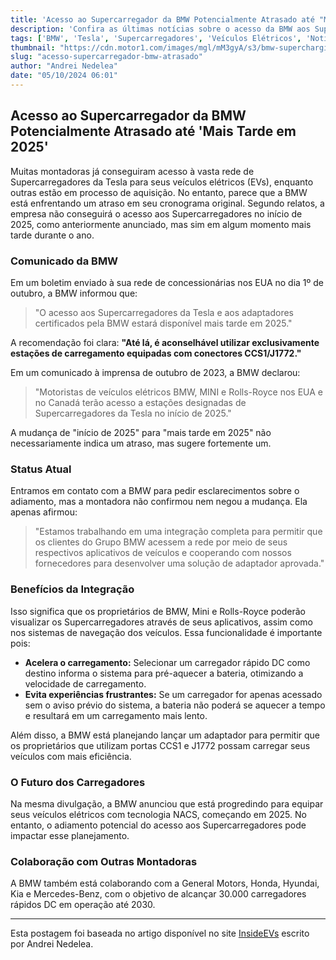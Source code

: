 ```yaml
---
title: 'Acesso ao Supercarregador da BMW Potencialmente Atrasado até "Mais Tarde em 2025"'
description: 'Confira as últimas notícias sobre o acesso da BMW aos Supercarregadores da Tesla e como isso impacta os proprietários de veículos elétricos.'
tags: ['BMW', 'Tesla', 'Supercarregadores', 'Veículos Elétricos', 'Notícias']
thumbnail: "https://cdn.motor1.com/images/mgl/mM3gyA/s3/bmw-supercharging.jpg"
slug: "acesso-supercarregador-bmw-atrasado"
author: "Andrei Nedelea"
date: "05/10/2024 06:01"
---
```


## Acesso ao Supercarregador da BMW Potencialmente Atrasado até 'Mais Tarde em 2025'

Muitas montadoras já conseguiram acesso à vasta rede de Supercarregadores da Tesla para seus veículos elétricos (EVs), enquanto outras estão em processo de aquisição. No entanto, parece que a BMW está enfrentando um atraso em seu cronograma original. Segundo relatos, a empresa não conseguirá o acesso aos Supercarregadores no início de 2025, como anteriormente anunciado, mas sim em algum momento mais tarde durante o ano.

### Comunicado da BMW

Em um boletim enviado à sua rede de concessionárias nos EUA no dia 1º de outubro, a BMW informou que:

> "O acesso aos Supercarregadores da Tesla e aos adaptadores certificados pela BMW estará disponível mais tarde em 2025."

A recomendação foi clara: **"Até lá, é aconselhável utilizar exclusivamente estações de carregamento equipadas com conectores CCS1/J1772."**

Em um comunicado à imprensa de outubro de 2023, a BMW declarou:

> "Motoristas de veículos elétricos BMW, MINI e Rolls-Royce nos EUA e no Canadá terão acesso a estações designadas de Supercarregadores da Tesla no início de 2025."

A mudança de "início de 2025" para "mais tarde em 2025" não necessariamente indica um atraso, mas sugere fortemente um.

### Status Atual

Entramos em contato com a BMW para pedir esclarecimentos sobre o adiamento, mas a montadora não confirmou nem negou a mudança. Ela apenas afirmou:

> "Estamos trabalhando em uma integração completa para permitir que os clientes do Grupo BMW acessem a rede por meio de seus respectivos aplicativos de veículos e cooperando com nossos fornecedores para desenvolver uma solução de adaptador aprovada."

### Benefícios da Integração

Isso significa que os proprietários de BMW, Mini e Rolls-Royce poderão visualizar os Supercarregadores através de seus aplicativos, assim como nos sistemas de navegação dos veículos. Essa funcionalidade é importante pois:

- **Acelera o carregamento:** Selecionar um carregador rápido DC como destino informa o sistema para pré-aquecer a bateria, otimizando a velocidade de carregamento.
- **Evita experiências frustrantes:** Se um carregador for apenas acessado sem o aviso prévio do sistema, a bateria não poderá se aquecer a tempo e resultará em um carregamento mais lento.

Além disso, a BMW está planejando lançar um adaptador para permitir que os proprietários que utilizam portas CCS1 e J1772 possam carregar seus veículos com mais eficiência.

### O Futuro dos Carregadores

Na mesma divulgação, a BMW anunciou que está progredindo para equipar seus veículos elétricos com tecnologia NACS, começando em 2025. No entanto, o adiamento potencial do acesso aos Supercarregadores pode impactar esse planejamento.

### Colaboração com Outras Montadoras

A BMW também está colaborando com a General Motors, Honda, Hyundai, Kia e Mercedes-Benz, com o objetivo de alcançar 30.000 carregadores rápidos DC em operação até 2030.

---
Esta postagem foi baseada no artigo disponível no site [InsideEVs](https://insideevs.com/news/736217/bmw-supercharger-acces-potentially-delayed/) escrito por Andrei Nedelea.